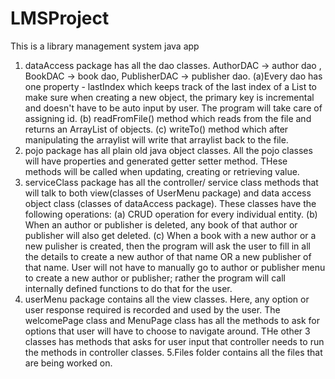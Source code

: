 # LMSProject
This is a library management system java app
1. dataAccess package has all the dao classes.
   AuthorDAC -> author dao , BookDAC -> book dao, PublisherDAC -> publisher dao.
   (a)Every dao has one property - lastIndex which keeps track of the last index of a List<Object> to make sure when creating a new object, the primary key is incremental and doesn't have to be auto input by user. The program will take care of assigning id.
   (b) readFromFile() method which reads from the file and returns an ArrayList of objects.
   (c) writeTo() method which after manipulating the arraylist will write that arraylist back to the file.
2. pojo package has all plain old java object classes. All the pojo classes will have properties and generated getter setter method. THese methods will be called when updating, creating or retrieving value.
3. serviceClass package has all the controller/ service class methods that will talk to both view(classes of UserMenu package) and data access object class (classes of dataAccess package). These classes have the following operations:
   (a) CRUD operation for every individual entity.
   (b) When an author or publisher is deleted, any book of that author or publisher will also get deleted.
   (c) When a book with a new author or a new pulisher is created, then the program will ask the user to fill in all the details to create a new author of that name OR a new publisher of that name. User will not have to manually go to author or publisher menu to create a new author or publisher; rather the program will call internally defined functions to do that for the user.
4. userMenu package contains all the view classes. Here, any option or user response required is recorded and used by the user. The welcomePage class and MenuPage class has all the methods to ask for options that user will have to choose to navigate around. THe other 3 classes has methods that asks for user input that controller needs to run the methods in controller classes.
5.Files folder contains all the files that are being worked on.
